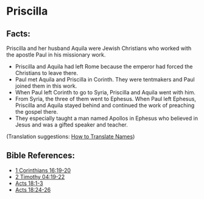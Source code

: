 # Priscilla #

## Facts: ##

Priscilla and her husband Aquila were Jewish Christians who worked with the apostle Paul in his missionary work.

* Priscilla and Aquila had left Rome because the emperor had forced the Christians to leave there.
* Paul met Aquila and Priscilla in Corinth. They were tentmakers and Paul joined them in this work.
* When Paul left Corinth to go to Syria, Priscilla and Aquila went with him.
* From Syria, the three of them went to Ephesus. When Paul left Ephesus, Priscilla and Aquila stayed behind and continued the work of preaching the gospel there.
* They especially taught a man named Apollos in Ephesus who believed in Jesus and was a gifted speaker and teacher.

(Translation suggestions: [How to Translate Names](en/ta-vol1/translate/man/translate-names))



## Bible References: ##

* [1 Corinthians 16:19-20](en/tn/1co/help/16/19)
* [2 Timothy 04:19-22](en/tn/2ti/help/04/19)
* [Acts 18:1-3](en/tn/act/help/18/01)
* [Acts 18:24-26](en/tn/act/help/18/24)